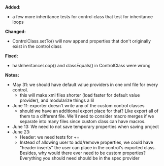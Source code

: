**Added:**
* a few more inheritance tests for control class that test for inheritance loops

**Changed:**
* ControlClass.setTo() will now append properties that don't originally exist in the control class

**Fixed:**
* hasInheritanceLoop() and classEquals() in ControlClass were wrong

**Notes:**
* May 31: we should have default value providers in one xml file for every control.
    * this will make xml files shorter (load faster for default value provider), and modularize things a lil
* June 11: exporter doesn't write any of the custom control classes
    * should we have an additional export place for that? Like export all of them to a different file.
      We'll need to consider macro merges if we separate into many files since custom class can have macros.
* June 13: We need to not save temporary properties when saving project
* June 23:
    - Header: we need tests for +=
    - Instead of allowing user to add/remove properties, we could have "header inserts" the user can place in the
      control's exported class. Besides, why would there ever need to be custom properties? Everything you should need
      should be in the spec provider
    